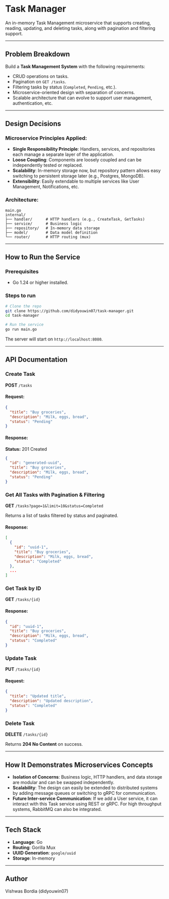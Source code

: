 # Task Manager

An in-memory Task Management microservice that supports creating, reading, updating, and deleting tasks, along with pagination and filtering support.

---

## Problem Breakdown

Build a **Task Management System** with the following requirements:
- CRUD operations on tasks.
- Pagination on `GET /tasks`.
- Filtering tasks by status (`Completed`, `Pending`, etc.).
- Microservice-oriented design with separation of concerns.
- Scalable architecture that can evolve to support user management, authentication, etc.

---

## Design Decisions

### Microservice Principles Applied:
- **Single Responsibility Principle**: Handlers, services, and repositories each manage a separate layer of the application.
- **Loose Coupling**: Components are loosely coupled and can be independently tested or replaced.
- **Scalability**: In-memory storage now, but repository pattern allows easy switching to persistent storage later (e.g., Postgres, MongoDB).
- **Extensibility**: Easily extendable to multiple services like User Management, Notifications, etc.

### Architecture:
```
main.go
internal/
├── handler/      # HTTP handlers (e.g., CreateTask, GetTasks)
├── service/      # Business logic
├── repository/   # In-memory data storage
├── model/        # Data model definition
└── router/       # HTTP routing (mux)
```

---

## How to Run the Service

### Prerequisites
- Go 1.24 or higher installed.

### Steps to run

```bash
# Clone the repo
git clone https://github.com/didyouwin07/task-manager.git
cd task-manager

# Run the service
go run main.go
```

The server will start on `http://localhost:8080`.

---

## API Documentation

### Create Task
**POST** `/tasks`

#### Request:
```json
{
  "title": "Buy groceries",
  "description": "Milk, eggs, bread",
  "status": "Pending"
}
```

#### Response:
**Status:** 201 Created
```json
{
  "id": "generated-uuid",
  "title": "Buy groceries",
  "description": "Milk, eggs, bread",
  "status": "Pending"
}
```

### Get All Tasks with Pagination & Filtering
**GET** `/tasks?page=1&limit=10&status=Completed`

Returns a list of tasks filtered by status and paginated.

#### Response:
```json
[
  {
    "id": "uuid-1",
    "title": "Buy groceries",
    "description": "Milk, eggs, bread",
    "status": "Completed"
  },
  ...
]
```

### Get Task by ID
**GET** `/tasks/{id}`

#### Response:
```json
{
  "id": "uuid-1",
  "title": "Buy groceries",
  "description": "Milk, eggs, bread",
  "status": "Completed"
}
```

### Update Task
**PUT** `/tasks/{id}`

#### Request:
```json
{
  "title": "Updated title",
  "description": "Updated description",
  "status": "Completed"
}
```

### Delete Task
**DELETE** `/tasks/{id}`

Returns **204 No Content** on success.

---

## How It Demonstrates Microservices Concepts

- **Isolation of Concerns**: Business logic, HTTP handlers, and data storage are modular and can be swapped independently.
- **Scalability**: The design can easily be extended to distributed systems by adding message queues or switching to gRPC for communication.
- **Future Inter-service Communication**: If we add a User service, it can interact with this Task service using REST or gRPC. For high throughput systems, RabbitMQ can also be integrated.

---

## Tech Stack

- **Language**: Go
- **Routing**: Gorilla Mux
- **UUID Generation**: `google/uuid`
- **Storage**: In-memory

---

## Author

Vishwas Bordia (didyouwin07)
```

